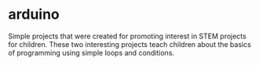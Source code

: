 # arduino

Simple projects that were created for promoting interest in STEM projects for children. These two interesting projects teach children about the basics of programming using simple loops and conditions. 
